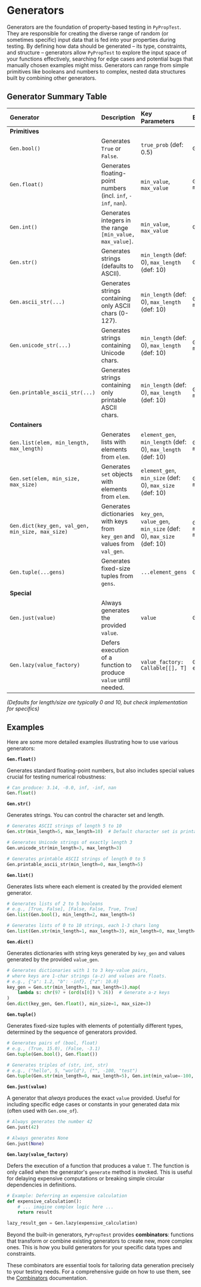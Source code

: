 # Generators

Generators are the foundation of property-based testing in `PyPropTest`. They are responsible for creating the diverse range of random (or sometimes specific) input data that is fed into your properties during testing. By defining how data should be generated – its type, constraints, and structure – generators allow `PyPropTest` to explore the input space of your functions effectively, searching for edge cases and potential bugs that manually chosen examples might miss. Generators can range from simple primitives like booleans and numbers to complex, nested data structures built by combining other generators.

## Generator Summary Table

| Generator                 | Description                                                     | Key Parameters                                     | Example Usage                                         |
| :------------------------ | :-------------------------------------------------------------- | :------------------------------------------------- | :---------------------------------------------------- |
| **Primitives**            |                                                                 |                                                    |                                                       |
| `Gen.bool()`             | Generates `True` or `False`.                                    | `true_prob` (def: 0.5)                              | `Gen.bool()`                                       |
| `Gen.float()`             | Generates floating-point numbers (incl. `inf`, `-inf`, `nan`).     | `min_value`, `max_value`                              | `Gen.float(min_value=0.0, max_value=1.0)`                                         |
| `Gen.int()`  | Generates integers in the range `[min_value, max_value]`.                   | `min_value`, `max_value`                                       | `Gen.int(min_value=0, max_value=10)`                                 |
| `Gen.str()`  | Generates strings (defaults to ASCII).                          | `min_length` (def: 0), `max_length` (def: 10)        | `Gen.str(min_length=0, max_length=5)`                                    |
| `Gen.ascii_str(...)`    | Generates strings containing only ASCII chars (0-127).          | `min_length` (def: 0), `max_length` (def: 10)        | `Gen.ascii_str(min_length=1, max_length=8)`                               |
| `Gen.unicode_str(...)`  | Generates strings containing Unicode chars.                     | `min_length` (def: 0), `max_length` (def: 10)        | `Gen.unicode_str(min_length=1, max_length=8)`                             |
| `Gen.printable_ascii_str(...)` | Generates strings containing only printable ASCII chars.  | `min_length` (def: 0), `max_length` (def: 10)        | `Gen.printable_ascii_str(min_length=5, max_length=5)`                      |
| **Containers**            |                                                                 |                                                    |                                                       |
| `Gen.list(elem, min_length, max_length)` | Generates lists with elements from `elem`.                   | `element_gen`, `min_length` (def: 0), `max_length` (def: 10) | `Gen.list(Gen.bool(), min_length=2, max_length=4)`                      |
| `Gen.set(elem, min_size, max_size)`   | Generates `set` objects with elements from `elem`.            | `element_gen`, `min_size` (def: 0), `max_size` (def: 10)   | `Gen.set(Gen.int(min_value=1, max_value=3), min_size=1, max_size=3)`                   |
| `Gen.dict(key_gen, val_gen, min_size, max_size)` | Generates dictionaries with keys from `key_gen` and values from `val_gen`. | `key_gen`, `value_gen`, `min_size` (def: 0), `max_size` (def: 10)   | `Gen.dict(Gen.str(min_length=1, max_length=2), Gen.int(min_value=0, max_value=5), min_size=2, max_size=5)` |
| `Gen.tuple(...gens)`      | Generates fixed-size tuples from `gens`.             | `...element_gens`                                   | `Gen.tuple(Gen.float(), Gen.str())`             |
| **Special**               |                                                                 |                                                    |                                                       |
| `Gen.just(value)`         | Always generates the provided `value`.                          | `value`                                            | `Gen.just(None)`                                      |
| `Gen.lazy(value_factory)`   | Defers execution of a function to produce `value` until needed. | `value_factory: Callable[[], T]`                            | `Gen.lazy(lambda: expensive_calculation())`              |

*(Defaults for length/size are typically 0 and 10, but check implementation for specifics)*

## Examples

Here are some more detailed examples illustrating how to use various generators:

**`Gen.float()`**

Generates standard floating-point numbers, but also includes special values crucial for testing numerical robustness:

```python
# Can produce: 3.14, -0.0, inf, -inf, nan
Gen.float()
```

**`Gen.str()`**

Generates strings. You can control the character set and length.

```python
# Generates ASCII strings of length 5 to 10
Gen.str(min_length=5, max_length=10)  # Default character set is printable ASCII

# Generates Unicode strings of exactly length 3
Gen.unicode_str(min_length=3, max_length=3)

# Generates printable ASCII strings of length 0 to 5
Gen.printable_ascii_str(min_length=0, max_length=5)
```

**`Gen.list()`**

Generates lists where each element is created by the provided element generator.

```python
# Generates lists of 2 to 5 booleans
# e.g., [True, False], [False, False, True, True]
Gen.list(Gen.bool(), min_length=2, max_length=5)

# Generates lists of 0 to 10 strings, each 1-3 chars long
Gen.list(Gen.str(min_length=1, max_length=3), min_length=0, max_length=10)
```

**`Gen.dict()`**

Generates dictionaries with string keys generated by `key_gen` and values generated by the provided `value_gen`.

```python
# Generates dictionaries with 1 to 3 key-value pairs,
# where keys are 1-char strings (a-z) and values are floats.
# e.g., {"a": 1.2, "b": -inf}, {"z": 10.0}
key_gen = Gen.str(min_length=1, max_length=1).map(
    lambda s: chr(97 + (ord(s[0]) % 26))  # Generate a-z keys
)
Gen.dict(key_gen, Gen.float(), min_size=1, max_size=3)
```

**`Gen.tuple()`**

Generates fixed-size tuples with elements of potentially different types, determined by the sequence of generators provided.

```python
# Generates pairs of (bool, float)
# e.g., (True, 15.0), (False, -3.1)
Gen.tuple(Gen.bool(), Gen.float())

# Generates triples of (str, int, str)
# e.g., ("hello", 5, "world"), ("", -100, "test")
Gen.tuple(Gen.str(min_length=0, max_length=5), Gen.int(min_value=-100, max_value=100), Gen.str(min_length=1, max_length=4))
```

**`Gen.just(value)`**

A generator that *always* produces the exact `value` provided. Useful for including specific edge cases or constants in your generated data mix (often used with `Gen.one_of`).

```python
# Always generates the number 42
Gen.just(42)

# Always generates None
Gen.just(None)
```

**`Gen.lazy(value_factory)`**

Defers the execution of a function that produces a value `T`. The function is only called when the generator's `generate` method is invoked. This is useful for delaying expensive computations or breaking simple circular dependencies in definitions.

```python
# Example: Deferring an expensive calculation
def expensive_calculation():
    # ... imagine complex logic here ...
    return result

lazy_result_gen = Gen.lazy(expensive_calculation)
```

Beyond the built-in generators, `PyPropTest` provides **combinators**: functions that transform or combine existing generators to create new, more complex ones. This is how you build generators for your specific data types and constraints.

These combinators are essential tools for tailoring data generation precisely to your testing needs. For a comprehensive guide on how to use them, see the [Combinators](./combinators.md) documentation.
